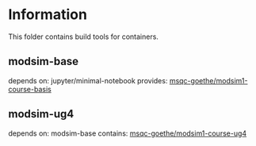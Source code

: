 # Information
This folder contains build tools for containers.


## modsim-base
 depends on: jupyter/minimal-notebook
 provides: [msqc-goethe/modsim1-course-basis](https://github.com/msqc-goethe/modsim1-course-basis)

## modsim-ug4
 depends on: modsim-base
 contains: [msqc-goethe/modsim1-course-ug4](https://github.com/msqc-goethe/modsim1-course-ug4)
